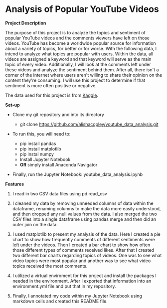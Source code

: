 # **Analysis of Popular YouTube Videos** #

**Project Description**

The purpose of this project is to analyze the topics and sentiment of popular YouTube videos and the comments viewers have left on those videos. YouTube has become a worldwide popular source for information about a variety of topics, for better or for worse. With the following data, I intend to analyze what topics are popular with users. Within the data, all videos are assigned a keyword and that keyword will serve as the main topic of every video. Additionally, I will look at the comments left under these videos and analyze the sentiment behind them. After all, there isn't a corner of the internet where users aren't willing to share their opinion on the content they're consuming. I will use this project to determine if that sentiment is more often positive or negative.

The data used for this project is from [Kaggle](https://www.kaggle.com/datasets/advaypatil/youtube-statistics).

**Set-up**

* Clone my git repository and into its directory
    * git clone https://github.com/alishacopley/youtube_data_analysis.git

* To run this, you will need to:
    * pip install pandas
    * pip install matplotlib
    * pip instal numpy
    * Install Jupyter Notebook
    * **OR** simply install Anaconda Navigator

* Finally, run the Jupyter Notebook: youtube_data_analysis.ipynb

**Features**

1. I read in two CSV data files using pd.read_csv

2. I cleaned my data by removing unneeded columns of data within the dataframe, renaming columns to make the data more easily understood, and then dropped any null values from the data. I also merged the two CSV files into a single dataframe using pandas merge and then did an outer join on the data.

3. I used matplotlib to present my analysis of the data. Here I created a pie chart to show how frequently comments of different sentiments were left under the videos. Then I created a bar chart to show how often those different types of comments received likes. After that I created two different bar charts regarding topics of videos. One was to see what video topics were most popular and another was to see what video topics received the most comments.

4. I utilized a virtual enviroment for this project and install the packages I needed in the environment. After I exported that information into an environment.yml file and put that in my repository.

5. Finally, I annotated my code within my Jupyter Notebook using markdown cells and created this README file.
